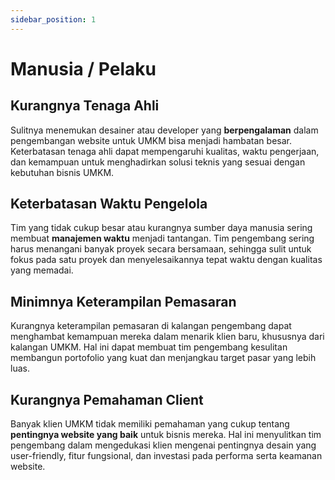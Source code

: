 ```yaml
---
sidebar_position: 1
---
```


# Manusia / Pelaku

## Kurangnya Tenaga Ahli

Sulitnya menemukan desainer atau developer yang <b>berpengalaman</b> dalam pengembangan website untuk UMKM bisa menjadi hambatan besar. Keterbatasan tenaga ahli dapat mempengaruhi kualitas, waktu pengerjaan, dan kemampuan untuk menghadirkan solusi teknis yang sesuai dengan kebutuhan bisnis UMKM.

## Keterbatasan Waktu Pengelola

Tim yang tidak cukup besar atau kurangnya sumber daya manusia sering membuat <b>manajemen waktu</b> menjadi tantangan. Tim pengembang sering harus menangani banyak proyek secara bersamaan, sehingga sulit untuk fokus pada satu proyek dan menyelesaikannya tepat waktu dengan kualitas yang memadai.

## Minimnya Keterampilan Pemasaran

Kurangnya keterampilan pemasaran di kalangan pengembang dapat menghambat kemampuan mereka dalam menarik klien baru, khususnya dari kalangan UMKM. Hal ini dapat membuat tim pengembang kesulitan membangun portofolio yang kuat dan menjangkau target pasar yang lebih luas.

## Kurangnya Pemahaman Client

Banyak klien UMKM tidak memiliki pemahaman yang cukup tentang <b>pentingnya website yang baik</b> untuk bisnis mereka. Hal ini menyulitkan tim pengembang dalam mengedukasi klien mengenai pentingnya desain yang user-friendly, fitur fungsional, dan investasi pada performa serta keamanan website.
